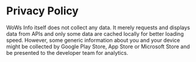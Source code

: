 # Privacy Policy
WoWs Info itself does not collect any data. 
It merely requests and displays data from APIs and only some data are cached locally for better loading speed. 
However, some generic information about you and your device might be collected by Google Play Store, App Store or Microsoft Store 
and be presented to the developer team for analytics.
